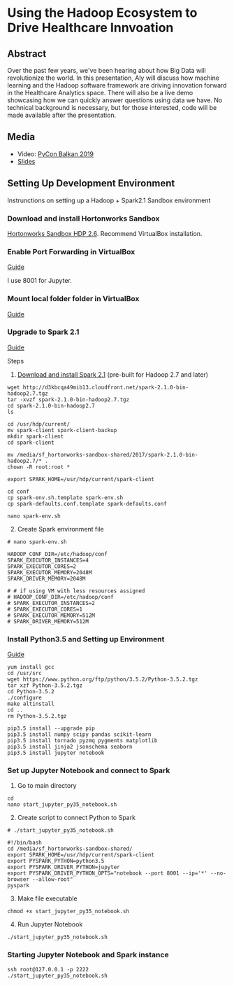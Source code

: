 # Using the Hadoop Ecosystem to Drive Healthcare Innvoation

## Abstract

Over the past few years, we've been hearing about how Big Data will revolutionize the world. In this presentation, Aly will discuss how machine learning and the Hadoop software framework are driving innovation forward in the Healthcare Analytics space. There will also be a live demo showcasing how we can quickly answer questions using data we have. No technical background is necessary, but for those interested, code will be made available after the presentation.

## Media

- Video: [PyCon Balkan 2019](https://youtu.be/p3OqOkt8GBY?t=18328)
- [Slides](http://bit.ly/code-smell-if-statements)

## Setting Up Development Environment

Instrunctions on setting up a Hadoop + Spark2.1 Sandbox environment

### Download and install Hortonworks Sandbox

[Hortonworks Sandbox HDP 2.6](https://hortonworks.com/downloads/#sandbox). Recommend VirtualBox installation.

### Enable Port Forwarding in VirtualBox

[Guide](https://www.howtogeek.com/122641/how-to-forward-ports-to-a-virtual-machine-and-use-it-as-a-server/)

I use 8001 for Jupyter.

### Mount local folder folder in VirtualBox

[Guide](https://www.howtogeek.com/187703/how-to-access-folders-on-your-host-machine-from-an-ubuntu-virtual-machine-in-virtualbox/)

### Upgrade to Spark 2.1

[Guide](https://community.hortonworks.com/articles/53029/how-to-install-and-run-spark-20-on-hdp-25-sandbox.html)

Steps

1. [Download and install Spark 2.1](http://spark.apache.org/downloads.html) (pre-built for Hadoop 2.7 and later)

```console
wget http://d3kbcqa49mib13.cloudfront.net/spark-2.1.0-bin-hadoop2.7.tgz
tar -xvzf spark-2.1.0-bin-hadoop2.7.tgz
cd spark-2.1.0-bin-hadoop2.7
ls

cd /usr/hdp/current/
mv spark-client spark-client-backup
mkdir spark-client
cd spark-client

mv /media/sf_hortonworks-sandbox-shared/2017/spark-2.1.0-bin-hadoop2.7/* .
chown -R root:root *

export SPARK_HOME=/usr/hdp/current/spark-client

cd conf
cp spark-env.sh.template spark-env.sh
cp spark-defaults.conf.template spark-defaults.conf

nano spark-env.sh
```

2. Create Spark environment file

```console
# nano spark-env.sh

HADOOP_CONF_DIR=/etc/hadoop/conf
SPARK_EXECUTOR_INSTANCES=4
SPARK_EXECUTOR_CORES=2
SPARK_EXECUTOR_MEMORY=2048M
SPARK_DRIVER_MEMORY=2048M

# # if using VM with less resources assigned
# HADOOP_CONF_DIR=/etc/hadoop/conf
# SPARK_EXECUTOR_INSTANCES=2
# SPARK_EXECUTOR_CORES=1
# SPARK_EXECUTOR_MEMORY=512M
# SPARK_DRIVER_MEMORY=512M
```

### Install Python3.5 and Setting up Environment

[Guide](https://tecadmin.net/install-python-3-5-on-centos/)

```console
yum install gcc
cd /usr/src
wget https://www.python.org/ftp/python/3.5.2/Python-3.5.2.tgz
tar xzf Python-3.5.2.tgz
cd Python-3.5.2
./configure
make altinstall
cd ..
rm Python-3.5.2.tgz

pip3.5 install --upgrade pip
pip3.5 install numpy scipy pandas scikit-learn
pip3.5 install tornado pyzmq pygments matplotlib
pip3.5 install jinja2 jsonschema seaborn
pip3.5 install jupyter notebook
```

### Set up Jupyter Notebook and connect to Spark

1. Go to main directory

```console
cd
nano start_jupyter_py35_notebook.sh
```

2. Create script to connect Python to Spark

```console
# ./start_jupyter_py35_notebook.sh

#!/bin/bash
cd /media/sf_hortonworks-sandbox-shared/
export SPARK_HOME=/usr/hdp/current/spark-client
export PYSPARK_PYTHON=python3.5
export PYSPARK_DRIVER_PYTHON=jupyter
export PYSPARK_DRIVER_PYTHON_OPTS="notebook --port 8001 --ip='*' --no-browser --allow-root"
pyspark
```

3. Make file executable

```console
chmod +x start_jupyter_py35_notebook.sh
```

4. Run Jupyter Notebook

```console
./start_jupyter_py35_notebook.sh
```

### Starting Jupyter Notebook and Spark instance

```console
ssh root@127.0.0.1 -p 2222
./start_jupyter_py35_notebook.sh
```
